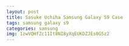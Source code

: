 ```yaml
---
layout: post
title: Sasuke Uchiha Samsung Galaxy S9 Case
tags: samsung galaxy s9
categories: samsung
img: 1zwVQHfZc11It8NI8yXqEUKDZJEs0G5z2
---
```


